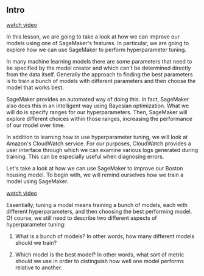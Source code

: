 Intro
---

[watch video](https://www.youtube.com/watch?v=ohVX3RUTghg)

In this lesson, we are going to take a look at how we can improve our models using one of SageMaker's features. In particular, we are going to explore how we can use SageMaker to perform hyperparameter tuning.

In many machine learning models there are some parameters that need to be specified by the model creator and which can't be determined directly from the data itself. Generally the approach to finding the best parameters is to train a bunch of models with different parameters and then choose the model that works best.

SageMaker provides an automated way of doing this. In fact, SageMaker also does this in an intelligent way using Bayesian optimization. What we will do is specify ranges for our hyperparameters. Then, SageMaker will explore different choices within those ranges, increasing the performance of our model over time.

In addition to learning how to use hyperparameter tuning, we will look at Amazon's CloudWatch service. For our purposes, CloudWatch provides a user interface through which we can examine various logs generated during training. This can be especially useful when diagnosing errors.

Let's take a look at how we can use SageMaker to improve our Boston housing model. To begin with, we will remind ourselves how we train a model using SageMaker.

[watch video](https://www.youtube.com/watch?v=nah8kxqp55U)

Essentially, tuning a model means training a bunch of models, each with different hyperparameters, and then choosing the best performing model. Of course, we still need to describe two different aspects of hyperparameter tuning:

1) What is a bunch of models? In other words, how many different models should we train?

2) Which model is the best model? In other words, what sort of metric should we use in order to distinguish how well one model performs relative to another.
